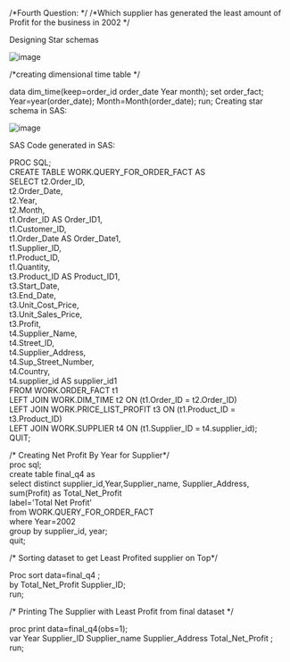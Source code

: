 /*Fourth Question:                                                                               */
/*Which supplier has generated the least amount of Profit for the business in 2002              */



Designing Star schemas

 ![image](https://user-images.githubusercontent.com/30389323/40235976-6e0104be-5ac5-11e8-9283-5c178c278ab7.png)



/*creating dimensional time table   */

data dim_time(keep=order_id order_date Year month);
set order_fact;
Year=year(order_date);
Month=Month(order_date);
run;
Creating star schema in SAS:

 ![image](https://user-images.githubusercontent.com/30389323/40236000-8394be6a-5ac5-11e8-881a-1923af3981d5.png)


SAS Code generated in SAS:  

PROC SQL;  
   CREATE TABLE WORK.QUERY_FOR_ORDER_FACT AS   
   SELECT t2.Order_ID,   
          t2.Order_Date,   
          t2.Year,   
          t2.Month,   
          t1.Order_ID AS Order_ID1,   
          t1.Customer_ID,   
          t1.Order_Date AS Order_Date1,   
          t1.Supplier_ID,   
          t1.Product_ID,   
          t1.Quantity,   
          t3.Product_ID AS Product_ID1,   
          t3.Start_Date,   
          t3.End_Date,   
          t3.Unit_Cost_Price,   
          t3.Unit_Sales_Price,   
          t3.Profit,   
          t4.Supplier_Name,   
          t4.Street_ID,   
          t4.Supplier_Address,   
          t4.Sup_Street_Number,   
          t4.Country,   
          t4.supplier_id AS supplier_id1  
      FROM WORK.ORDER_FACT t1  
           LEFT JOIN WORK.DIM_TIME t2 ON (t1.Order_ID = t2.Order_ID)  
           LEFT JOIN WORK.PRICE_LIST_PROFIT t3 ON (t1.Product_ID = t3.Product_ID)  
           LEFT JOIN WORK.SUPPLIER t4 ON (t1.Supplier_ID = t4.supplier_id);  
QUIT;  
  
/* Creating Net Profit By Year for Supplier*/  
proc sql;   
create table final_q4 as   
    select distinct supplier_id,Year,Supplier_name, Supplier_Address, sum(Profit) as Total_Net_Profit   
label='Total Net Profit'  
        from WORK.QUERY_FOR_ORDER_FACT   
              where Year=2002  
            group by supplier_id, year;  
quit;  
  
  
/* Sorting  dataset to get Least Profited supplier on Top*/  
  
Proc sort data=final_q4 ;  
by   Total_Net_Profit Supplier_ID;  
run;  
  
  
/* Printing The Supplier with Least Profit from final dataset */  
  
proc print data=final_q4(obs=1);  
var Year Supplier_ID Supplier_name Supplier_Address Total_Net_Profit ;  
run;  
  

 
